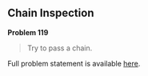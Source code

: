 Chain Inspection
----------------

**Problem 119**

> Try to pass a chain.

Full problem statement is available [here][mirror].

[mirror]: https://github.com/rdtsc/codeeval-problem-statements/tree/master/moderate/119-chain-inspection/
          "View Problem Statement Mirror"
